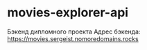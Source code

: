 # movies-explorer-api

Бэкенд дипломного проекта
Адрес бэкенда:
https://movies.sergeist.nomoredomains.rocks